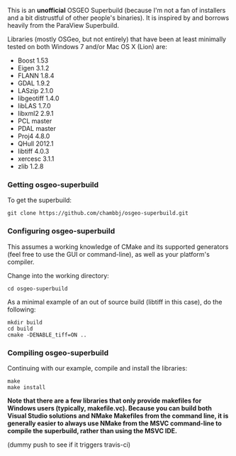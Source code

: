 This is an __unofficial__ OSGEO Superbuild (because I'm not a fan of installers and a bit distrustful of other people's binaries). It is inspired by and borrows heavily from the ParaView Superbuild.

Libraries (mostly OSGeo, but not entirely) that have been at least minimally tested on both Windows 7 and/or Mac OS X (Lion) are:

* Boost 1.53
* Eigen 3.1.2
* FLANN 1.8.4
* GDAL 1.9.2
* LASzip 2.1.0
* libgeotiff 1.4.0
* libLAS 1.7.0
* libxml2 2.9.1
* PCL master
* PDAL master
* Proj4 4.8.0
* QHull 2012.1
* libtiff 4.0.3
* xercesc 3.1.1
* zlib 1.2.8

### Getting osgeo-superbuild

To get the superbuild:

```
git clone https://github.com/chambbj/osgeo-superbuild.git
```

### Configuring osgeo-superbuild

This assumes a working knowledge of CMake and its supported generators (feel free to use the GUI or command-line), as well as your platform's compiler.

Change into the working directory:

```
cd osgeo-superbuild
```

As a minimal example of an out of source build (libtiff in this case), do the following:

```
mkdir build
cd build
cmake -DENABLE_tiff=ON ..
```

### Compiling osgeo-superbuild

Continuing with our example, compile and install the libraries:

```
make
make install
```

__Note that there are a few libraries that only provide makefiles for Windows users (typically, makefile.vc). Because you can build both Visual Studio solutions and NMake Makefiles from the command line, it is generally easier to always use NMake from the MSVC command-line to compile the superbuild, rather than using the MSVC IDE.__

(dummy push to see if it triggers travis-ci)
